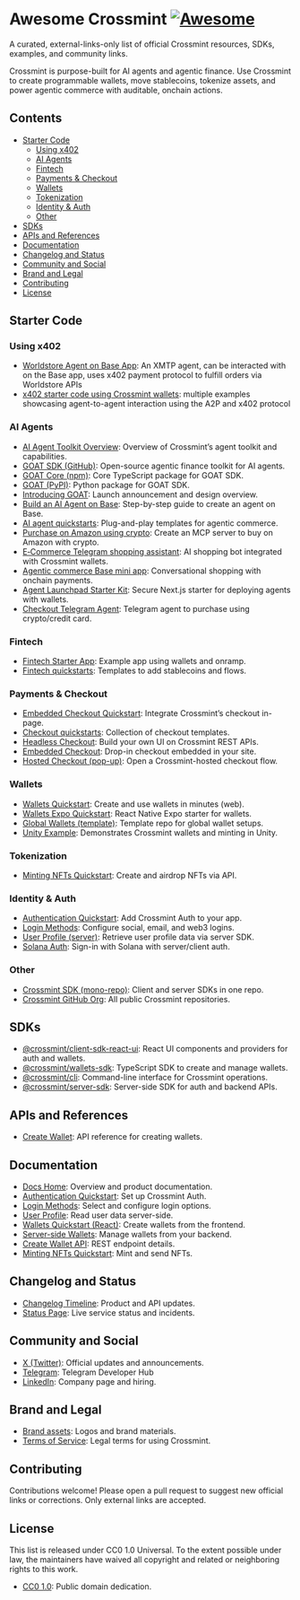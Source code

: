 # Awesome Crossmint [![Awesome](https://awesome.re/badge.svg)](https://awesome.re)

A curated, external-links-only list of official Crossmint resources, SDKs, examples, and community links.

Crossmint is purpose-built for AI agents and agentic finance. Use Crossmint to create programmable wallets, move stablecoins, tokenize assets, and power agentic commerce with auditable, onchain actions.

## Contents
- [Starter Code](#starter-code)
  - [Using x402](#using-x402)
  - [AI Agents](#ai-agents)
  - [Fintech](#fintech)
  - [Payments \& Checkout](#payments--checkout)
  - [Wallets](#wallets)
  - [Tokenization](#tokenization)
  - [Identity \& Auth](#identity--auth)
  - [Other](#other)
- [SDKs](#sdks)
- [APIs and References](#apis-and-references)
- [Documentation](#documentation)
- [Changelog and Status](#changelog-and-status)
- [Community and Social](#community-and-social)
- [Brand and Legal](#brand-and-legal)
- [Contributing](#contributing)
- [License](#license)

## Starter Code
### Using x402
- [Worldstore Agent on Base App](https://github.com/Crossmint/worldstore-agent): An XMTP agent, can be interacted with on the Base app, uses x402 payment protocol to fulfill orders via Worldstore APIs
- [x402 starter code using Crossmint wallets](https://github.com/Crossmint/crossmint-a2a-402-starter): multiple examples showcasing agent-to-agent interaction using the A2P and x402 protocol

### AI Agents
- [AI Agent Toolkit Overview](https://docs.crossmint.com/solutions/ai-agents/introduction): Overview of Crossmint’s agent toolkit and capabilities.
- [GOAT SDK (GitHub)](https://github.com/goat-sdk/goat): Open-source agentic finance toolkit for AI agents.
- [GOAT Core (npm)](https://www.npmjs.com/package/@goat-sdk/core): Core TypeScript package for GOAT SDK.
- [GOAT (PyPI)](https://pypi.org/project/goat-sdk/): Python package for GOAT SDK.
- [Introducing GOAT](https://blog.crossmint.com/introducing-goat-great-onchain-agent-toolkit/): Launch announcement and design overview.
- [Build an AI Agent on Base](https://blog.crossmint.com/base-ai-agent-app/): Step-by-step guide to create an agent on Base.
- [AI agent quickstarts](https://www.crossmint.com/quickstarts): Plug-and-play templates for agentic commerce.
- [Purchase on Amazon using crypto](https://www.crossmint.com/quickstarts): Create an MCP server to buy on Amazon with crypto.
- [E‑Commerce Telegram shopping assistant](https://www.crossmint.com/quickstarts): AI shopping bot integrated with Crossmint wallets.
- [Agentic commerce Base mini app](https://www.crossmint.com/quickstarts): Conversational shopping with onchain payments.
- [Agent Launchpad Starter Kit](https://github.com/Crossmint/agent-launchpad-starter-kit): Secure Next.js starter for deploying agents with wallets.
- [Checkout Telegram Agent](https://github.com/Crossmint/crossmint-checkout-telegram-agent): Telegram agent to purchase using crypto/credit card.

### Fintech
- [Fintech Starter App](https://github.com/Crossmint/fintech-starter-app): Example app using wallets and onramp.
- [Fintech quickstarts](https://www.crossmint.com/quickstarts): Templates to add stablecoins and flows.

### Payments & Checkout
- [Embedded Checkout Quickstart](https://github.com/Crossmint/embedded-checkout-quickstart): Integrate Crossmint’s checkout in-page.
- [Checkout quickstarts](https://www.crossmint.com/quickstarts): Collection of checkout templates.
- [Headless Checkout](https://www.crossmint.com/quickstarts): Build your own UI on Crossmint REST APIs.
- [Embedded Checkout](https://www.crossmint.com/quickstarts): Drop-in checkout embedded in your site.
- [Hosted Checkout (pop-up)](https://www.crossmint.com/quickstarts): Open a Crossmint-hosted checkout flow.

### Wallets
- [Wallets Quickstart](https://github.com/Crossmint/wallets-quickstart): Create and use wallets in minutes (web).
- [Wallets Expo Quickstart](https://github.com/Crossmint/wallets-expo-quickstart): React Native Expo starter for wallets.
- [Global Wallets (template)](https://github.com/Crossmint/global-wallets): Template repo for global wallet setups.
- [Unity Example](https://github.com/Crossmint/unity-example): Demonstrates Crossmint wallets and minting in Unity.

### Tokenization
- [Minting NFTs Quickstart](https://docs.crossmint.com/minting/quickstarts/nfts): Create and airdrop NFTs via API.

### Identity & Auth
- [Authentication Quickstart](https://docs.crossmint.com/authentication/quickstart): Add Crossmint Auth to your app.
- [Login Methods](https://docs.crossmint.com/authentication/login-methods): Configure social, email, and web3 logins.
- [User Profile (server)](https://docs.crossmint.com/authentication/user-profile): Retrieve user profile data via server SDK.
- [Solana Auth](https://github.com/Crossmint/solana-auth): Sign-in with Solana with server/client auth.

### Other
- [Crossmint SDK (mono-repo)](https://github.com/Crossmint/crossmint-sdk): Client and server SDKs in one repo.
- [Crossmint GitHub Org](https://github.com/crossmint/): All public Crossmint repositories.

## SDKs
- [@crossmint/client-sdk-react-ui](https://www.npmjs.com/package/@crossmint/client-sdk-react-ui): React UI components and providers for auth and wallets.
- [@crossmint/wallets-sdk](https://www.npmjs.com/package/@crossmint/wallets-sdk): TypeScript SDK to create and manage wallets.
- [@crossmint/cli](https://www.npmjs.com/package/@crossmint/cli): Command-line interface for Crossmint operations.
- [@crossmint/server-sdk](https://www.npmjs.com/package/@crossmint/server-sdk): Server-side SDK for auth and backend APIs.

## APIs and References
- [Create Wallet](https://docs.crossmint.com/api-reference/wallets/create-wallet): API reference for creating wallets.

## Documentation
- [Docs Home](https://docs.crossmint.com/): Overview and product documentation.
- [Authentication Quickstart](https://docs.crossmint.com/authentication/quickstart): Set up Crossmint Auth.
- [Login Methods](https://docs.crossmint.com/authentication/login-methods): Select and configure login options.
- [User Profile](https://docs.crossmint.com/authentication/user-profile): Read user data server-side.
- [Wallets Quickstart (React)](https://docs.crossmint.com/wallets/quickstarts/react): Create wallets from the frontend.
- [Server-side Wallets](https://docs.crossmint.com/wallets/quickstarts/server-side-wallets): Manage wallets from your backend.
- [Create Wallet API](https://docs.crossmint.com/api-reference/wallets/create-wallet): REST endpoint details.
- [Minting NFTs Quickstart](https://docs.crossmint.com/minting/quickstarts/nfts): Mint and send NFTs.

## Changelog and Status
- [Changelog Timeline](https://docs.crossmint.com/changelog/timeline): Product and API updates.
- [Status Page](https://status.crossmint.com/): Live service status and incidents.

## Community and Social
- [X (Twitter)](https://twitter.com/crossmint): Official updates and announcements.
- [Telegram](https://t.me/crossmintdevs): Telegram Developer Hub
- [LinkedIn](https://www.linkedin.com/company/crossmint-io): Company page and hiring.

## Brand and Legal
- [Brand assets](https://brandfetch.com/crossmint.io): Logos and brand materials.
- [Terms of Service](https://www.crossmint.com/legal/terms-of-service): Legal terms for using Crossmint.

## Contributing
Contributions welcome! Please open a pull request to suggest new official links or corrections. Only external links are accepted.

## License
This list is released under CC0 1.0 Universal. To the extent possible under law, the maintainers have waived all copyright and related or neighboring rights to this work.
- [CC0 1.0](https://creativecommons.org/publicdomain/zero/1.0/): Public domain dedication.
